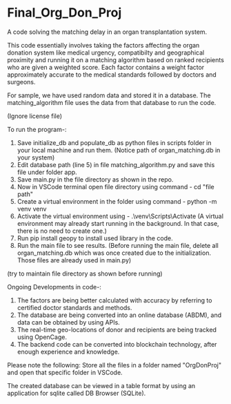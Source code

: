 # Final_Org_Don_Proj
A code solving the matching delay in an organ transplantation system.

This code essentially involves taking the factors affecting the organ donation system like medical urgency, compatibilty and geographical proximity and running it on a matching algorithm based on ranked recipients who are given a weighted score. Each factor contains a weight factor approximately accurate to the medical standards followed by doctors and surgeons.

For sample, we have used random data and stored it in a database. The matching_algorithm file uses the data from that database to run the code.

(Ignore license file)

To run the program-:
1. Save initialize_db and populate_db as python files in scripts folder in your local machine and run them. (Notice path of organ_matching.db in your system)
2. Edit database path (line 5) in file matching_algorithm.py and save this file under folder app.
3. Save main.py in the file directory as shown in the repo.
4. Now in VSCode terminal open file directory using command - cd "file path" 
5. Create a virtual environment in the folder using command - python -m venv venv
6. Activate the virtual environment using -  .\venv\Scripts\Activate (A virtual environment may already start running in the background. In that case, there is no need to create one.)
7. Run pip install geopy to install used library in the code.
8. Run the main file to see results. (Before running the main file, delete all organ_matching.db which was once created due to the initialization. Those files are already used in main.py)

(try to maintain file directory as shown before running)


Ongoing Developments in code-:
1. The factors are being better calculated with accuracy by referring to certified doctor standards and methods.
2. The database are being converted into an online database (ABDM), and data can be obtained by using APIs.
3. The real-time geo-locations of donor and recipients are being tracked using OpenCage.
4. The backend code can be converted into blockchain technology, after enough experience and knowledge.



Please note the following:
Store all the files in a folder named "OrgDonProj" and open that specific folder in VSCode.

The created database can be viewed in a table format by using an application for sqlite called DB Browser (SQLite).
